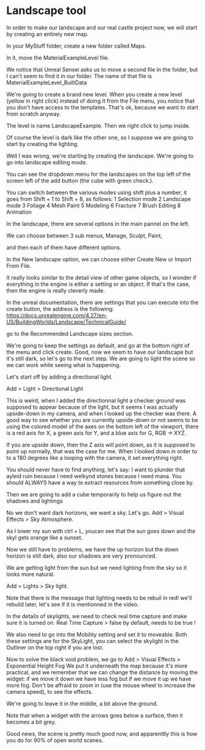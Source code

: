 # Landscape tool

In order to make our landscape and our real castle project now, we will start by creating an entirely new map.

In your MyStuff folder, create a new folder called Maps.

In it, move the MaterialExampleLevel file.

We notice that Unreal Sensei asks us to move a second file in the folder, but I can't seem to find it in our folder. The name of that file is
MaterialExampleLevel_BuiltData

We're going to create a brand new level. When you create a new level (yellow in right click)  instead of doing it from the File menu, you notice that you don't have access to the templates. That's ok, because we want to start from scratch anyway.

The level is name LandscapeExample. Then we right click to jump inside.

Of course the level is dark like the other one, so I suppose we are going to start by creating the lighting.

Well I was wrong, we're starting by creating the landscape. We're going to go into landscape editing mode.

You can see the dropdown menu for the landscapes on the top left of the screen left of the add button (the cube with green check.).

You can switch between the various modes using shift plus a number, it goes from Shift + 1 to Shift + 8, as follows:
1 Selection mode
2 Landscape mode
3 Foliage
4 Mesh Paint
5 Modeling
6 Fracture
7 Brush Editing
8 Animation

In the landscape, there are several options in the main pannel on the left.

We can choose between 3 sub menus, Manage, Sculpt, Paint,

and then each of them have different options.

In the New landscape option, we can choose either Create New or Import From File.

It really looks similar to the detail view of other game objects, so I wonder if everything in the engine is either a setting or an object.
If that's the case, then the engine is really cleverly made.

In the unreal documentation, there are settings that you can execute into the create button, the address is the following:
<https://docs.unrealengine.com/4.27/en-US/BuildingWorlds/Landscape/TechnicalGuide/>

go to the Recommended Landscape sizes section.

We're going to keep the settings as default, and go at the bottom right of the menu and click create.
Good, now we seem to have our landscape but it's still dark, so let's go to the next step.
We are going to light the scene so we can work while seeing what is happening.

Let's start off by adding a directional light.

Add > Light > Directional Light

This is weird, when I added the directionnal light a checker ground was supposed to appear because of the light, but it seems I was actually upside-down in my camera, and when I looked up the checker was there. A good way to see whether you are currently upside-down or not seems to be using the colored model of the axes on the bottom left of the viewport, there is a red axis for X, a green axis for Y, and a blue axis for G, RGB -> XYZ.

If you are upside down, then the Z axis will point down, as it is supposed to point up normally, that was the case for me. When I looked down in order to to a 180 degrees like a looping with the camera, it set everything right.

You should never have to find anything, let's say: I want to plunder that ayleid ruin because I need welkynd stones because I need mana.
You should ALWAYS have a way to extract resources from something close by.

Then we are going to add a cube temporarily to help us figure out the shadows and lightings

No we don't want dark horizons, we want a sky. Let's go.
Add > Visual Effects > Sky Atmosphere.

As I lower my sun with ctrl + L, youcan see that the sun goes down and the skyl gets orange like a sunset.

Now we still have to problems, we have the up horizon but the down horizon is still dark, also our shadows are very pronounced.

We are getting light from the sun but we need lighting from the sky so it looks more natural.

Add > Lights > Sky light.

Note that there is the message that lighting needs to be rebuil in red! we'll rebuild later, let's see if it is mentionned in the video.

In the details of skylights, we need to check real time capture and make sure it is turned on.
Real Time Capture > false by default, needs to be true !

We also need to go into the Mobility setting and set it to moveable.
Both these settings are for the SkyLight, you can select the skylight in the Outliner on the top right if you are lost.

Now to solve the black void problem, we go to
Add > Visual Effects > Exponential Height Fog
We put it underneath the map because it's more practical, and we remember that we can change the distance by moving the widget: if we move it down we have less fog but if we move it up we have more fog. Don't be affraid to zoom in (use the mouse wheel to increase the camera speed), to see the effects.

We're going to leave it in the middle, a bit above the ground.

Note that when a widget with the arrows goes below a surface, then it becomes a bit grey.

Good news, the scene is pretty much good now, and apparenttly this is how you do for 90% of open world scenes.

